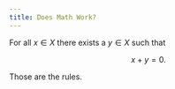```yaml
---
title: Does Math Work?
---
```


For all $x \in X$ there exists a $y \in X$ such that

$$
x + y = 0.
$$

Those are the rules.
